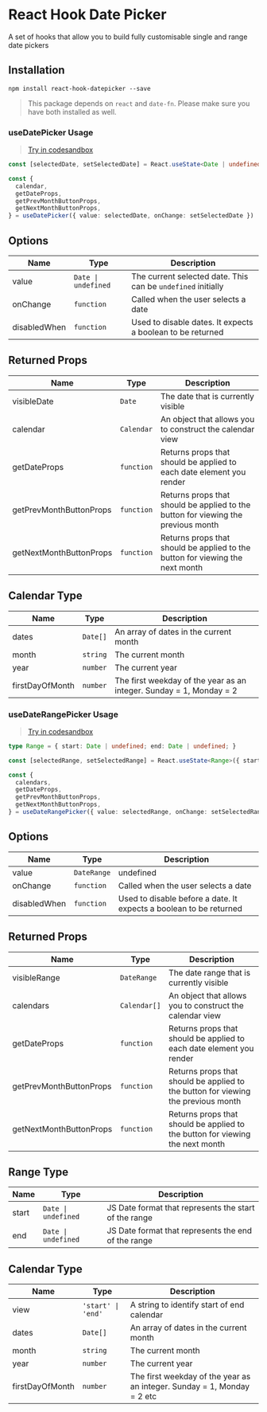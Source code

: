 # React Hook Date Picker

A set of hooks that allow you to build fully customisable single and range date pickers
## Installation

```
npm install react-hook-datepicker --save
```

> This package depends on `react` and `date-fn`. Please make sure you have both installed as well.


### useDatePicker Usage

> [Try in codesandbox](https://codesandbox.io/s/datepicker-jx7si?file=/src/DatePicker.tsx)

```ts
const [selectedDate, setSelectedDate] = React.useState<Date | undefined>()

const {
  calendar,
  getDateProps,
  getPrevMonthButtonProps,
  getNextMonthButtonProps,
} = useDatePicker({ value: selectedDate, onChange: setSelectedDate })
```

## Options

| Name         | Type                               | Description                                                  |
| ------------ | ---------------------------------- | ------------------------------------------------------------ |
| value        | <code>Date &#124; undefined</code> | The current selected date. This can be `undefined` initially |
| onChange     | `function`                         | Called when the user selects a date                          |
| disabledWhen | `function`                         | Used to disable dates. It expects a boolean to be returned   |

## Returned Props

| Name                     | Type        | Description                                                                       |
| ------------------------ | ----------- | --------------------------------------------------------------------------------- |
| visibleDate              | `Date`      | The date that is currently visible                                                |
| calendar                 | `Calendar`  | An object that allows you to construct the calendar view                          |
| getDateProps             | `function`  | Returns props that should be applied to each date element you render              |
| getPrevMonthButtonProps  | `function`  | Returns props that should be applied to the button for viewing the previous month |
| getNextMonthButtonProps  | `function`  | Returns props that should be applied to the button for viewing the next month     |

## Calendar Type

| Name            | Type     | Description                                                         |
| --------------- | -------- | ------------------------------------------------------------------- |
| dates           | `Date[]` | An array of dates in the current month                              |
| month           | `string` | The current month                                                   |
| year            | `number` | The current year                                                    |
| firstDayOfMonth | `number` | The first weekday of the year as an integer. Sunday = 1, Monday = 2 |


### useDateRangePicker Usage

> [Try in codesandbox](https://codesandbox.io/s/daterangepicker-z22se?file=/src/DateRangePicker.tsx)

```ts
type Range = { start: Date | undefined; end: Date | undefined; }

const [selectedRange, setSelectedRange] = React.useState<Range>({ start: undefined, end: undefined })

const {
  calendars,
  getDateProps,
  getPrevMonthButtonProps,
  getNextMonthButtonProps,
} = useDateRangePicker({ value: selectedRange, onChange: setSelectedRange })
```

## Options

| Name         | Type        | Description                                                             |
| ------------ | ----------- | ----------------------------------------------------------------------- |
| value        | `DateRange` | undefined | The current selected range. This can be undefined initially |
| onChange     | `function`  | Called when the user selects a date                                     |
| disabledWhen | `function`  | Used to disable before a date. It expects a boolean to be returned      |

## Returned Props

| Name                      | Type         | Description                                                                       |
| ------------------------- | ------------ | --------------------------------------------------------------------------------- |
| visibleRange              | `DateRange`  | The date range that is currently visible                                          |
| calendars                 | `Calendar[]` | An object that allows you to construct the calendar view                          |
| getDateProps              | `function`   | Returns props that should be applied to each date element you render              |
| getPrevMonthButtonProps   | `function`   | Returns props that should be applied to the button for viewing the previous month |
| getNextMonthButtonProps   | `function`   | Returns props that should be applied to the button for viewing the next month     |

## Range Type

| Name  | Type                               | Description                                           |
| ----- | ---------------------------------- | ----------------------------------------------------- |
| start | <code>Date &#124; undefined</code> | JS Date format that represents the start of the range |
| end   | <code>Date &#124; undefined</code> | JS Date format that represents the end of the range   |
## Calendar Type

| Name            | Type                              | Description                                                             |
| --------------- | --------------------------------- | ----------------------------------------------------------------------- |
| view            | <code>'start' &#124; 'end'</code> | A string to identify start of end calendar                              |
| dates           | `Date[]`                          | An array of dates in the current month                                  |
| month           | `string`                          | The current month                                                       |
| year            | `number`                          | The current year                                                        |
| firstDayOfMonth | `number`                          | The first weekday of the year as an integer. Sunday = 1, Monday = 2 etc |

